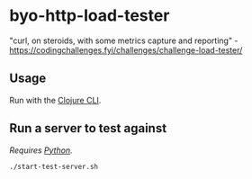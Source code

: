 # byo-http-load-tester

"curl, on steroids, with some metrics capture and reporting" - https://codingchallenges.fyi/challenges/challenge-load-tester/

## Usage

Run with the [Clojure CLI](https://clojure.org/reference/clojure_cli).

## Run a server to test against

_Requires [Python](https://www.python.org/downloads/)._

```
./start-test-server.sh
```

